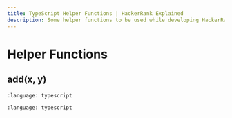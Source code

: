 ```yaml
---
title: TypeScript Helper Functions | HackerRank Explained
description: Some helper functions to be used while developing HackerRank solutions to avoid duplicating code and making solutions more elegant.
---
```


# Helper Functions

## add(x, y)

```{literalinclude} /../src/hackerrank/typescript/lib/add.test.ts
:language: typescript
```

```{literalinclude} /../src/hackerrank/typescript/lib/add.ts
:language: typescript
```
